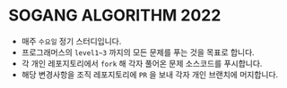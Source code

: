 # SOGANG ALGORITHM 2022

+ 매주 `수요일` 정기 스터디입니다.
+ 프로그래머스의 `level1~3` 까지의 모든 문제를 푸는 것을 목표로 합니다.
+ 각 개인 레포지토리에서 `fork` 해 각자 풀어온 문제 소스코드를 푸시합니다.
+ 해당 변경사항을 조직 레포지토리에 `PR` 을 보내 각자 개인 브랜치에 머지합니다.


